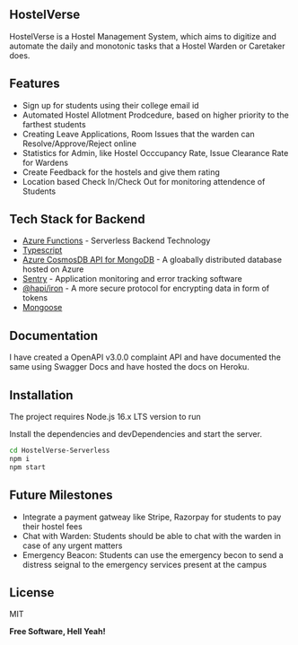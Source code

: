
## HostelVerse


HostelVerse is a Hostel Management System, which aims to digitize and automate the daily and monotonic tasks that a Hostel Warden or Caretaker does. 


## Features

- Sign up for students using their college email id
- Automated Hostel Allotment Prodcedure, based on higher priority to the farthest students
- Creating Leave Applications, Room Issues that the warden can Resolve/Approve/Reject online
- Statistics for Admin, like Hostel Occcupancy Rate, Issue Clearance Rate for Wardens
- Create Feedback for the hostels and give them rating
- Location based Check In/Check Out for monitoring attendence of Students


## Tech Stack for Backend

- [Azure Functions] - Serverless Backend Technology
- [Typescript]    
- [Azure CosmosDB API for MongoDB] - A gloabally distributed database hosted on Azure
- [Sentry] - Application monitoring and error tracking software
- [@hapi/iron] - A more secure protocol for encrypting data in form of tokens
- [Mongoose] 

## Documentation
I have created a OpenAPI v3.0.0 complaint API and have documented the same using Swagger Docs and have hosted the docs on Heroku.



## Installation

The project requires Node.js 16.x LTS version to run

Install the dependencies and devDependencies and start the server.

```sh
cd HostelVerse-Serverless
npm i
npm start
```


## Future Milestones
- Integrate a payment gatweay like Stripe, Razorpay for students to pay their hostel fees
- Chat with Warden: Students should be able to chat with the warden in case of any urgent matters 
- Emergency Beacon: Students can use the emergency becon to send a distress seignal to the emergency services present at the campus


## License

MIT

**Free Software, Hell Yeah!**

[//]: # (These are reference links used in the body of this note and get stripped out when the markdown processor does its job. There is no need to format nicely because it shouldn't be seen. Thanks SO - http://stackoverflow.com/questions/4823468/store-comments-in-markdown-syntax)

   [Azure Functions]: <https://azure.microsoft.com/en-in/services/functions/r>
   [Typescript]: <https://www.typescriptlang.org/>
   [Sentry]: <https://sentry.io/>
   [Azure CosmosDB API for MongoDB]: <https://docs.microsoft.com/en-us/azure/cosmos-db/mongodb/mongodb-introduction>
   [@hapi/iron]: <https://hapi.dev/module/iron/>
   [Mongoose]: <https://mongoosejs.com/>
